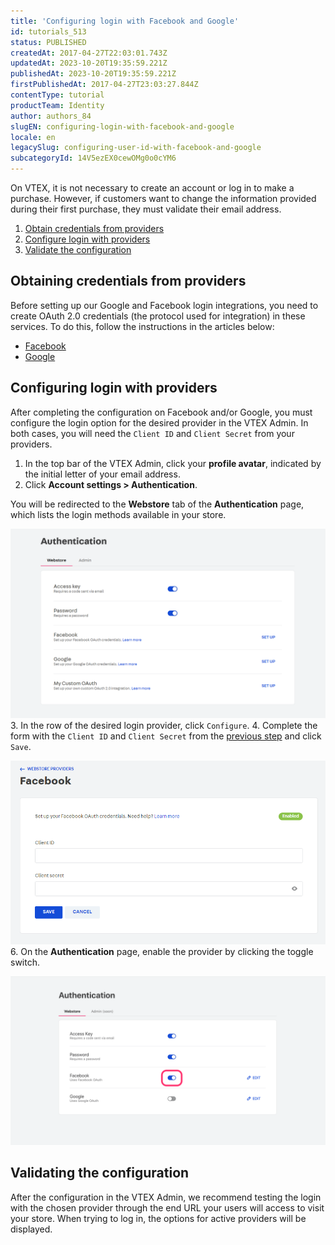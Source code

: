 ```yaml
---
title: 'Configuring login with Facebook and Google'
id: tutorials_513
status: PUBLISHED
createdAt: 2017-04-27T22:03:01.743Z
updatedAt: 2023-10-20T19:35:59.221Z
publishedAt: 2023-10-20T19:35:59.221Z
firstPublishedAt: 2017-04-27T23:03:27.844Z
contentType: tutorial
productTeam: Identity
author: authors_84
slugEN: configuring-login-with-facebook-and-google
locale: en
legacySlug: configuring-user-id-with-facebook-and-google
subcategoryId: 14V5ezEX0cewOMg0o0cYM6
---
```


On VTEX, it is not necessary to create an account or log in to make a purchase. However, if customers want to change the information provided during their first purchase, they must validate their email address.

1. [Obtain credentials from providers](#obtaining-credentials-from-providers)
2. [Configure login with providers](#configuring-login-with-providers)
3. [Validate the configuration](#validating-the-configuration)

## Obtaining credentials from providers

Before setting up our Google and Facebook login integrations, you need to create OAuth 2.0 credentials (the protocol used for integration) in these services. To do this, follow the instructions in the articles below:

- [Facebook](https://help.vtex.com/en/tutorial/adding-a-client-id-and-a-client-secret-to-log-in-with-facebook)
- [Google](https://help.vtex.com/en/tutorial/registering-a-client-id-and-a-client-secret-for-login-with-google)

## Configuring login with providers

After completing the configuration on Facebook and/or Google, you must configure the login option for the desired provider in the VTEX Admin.  In both cases, you will need the `Client ID` and `Client Secret` from your providers.

1. In the top bar of the VTEX Admin, click your **profile avatar**, indicated by the initial letter of your email address.
2. Click **Account settings > Authentication**.

  You will be redirected to the **Webstore** tab of the **Authentication** page, which lists the login methods available in your store.

  ![List Authentication](https://raw.githubusercontent.com/vtexdocs/help-center-content/refs/heads/main/docs/en/tutorials/Authentication/Authentication%20basics/configuring-login-with-facebook-and-google_1.png)
3. In the row of the desired login provider, click `Configure`.
4. Complete the form with the `Client ID` and `Client Secret` from the [previous step](#obtaining-credentials-from-providers) and click `Save`.

  ![Facebook OAuth EN](https://raw.githubusercontent.com/vtexdocs/help-center-content/refs/heads/main/docs/en/tutorials/Authentication/Authentication%20basics/configuring-login-with-facebook-and-google_2.PNG)
6. On the **Authentication** page, enable the provider by clicking the toggle switch.

  ![List Authentication Switch On Highlight](https://raw.githubusercontent.com/vtexdocs/help-center-content/refs/heads/main/docs/en/tutorials/Authentication/Authentication%20basics/configuring-login-with-facebook-and-google_3.png)

## Validating the configuration

After the configuration in the VTEX Admin, we recommend testing the login with the chosen provider through the end URL your users will access to visit your store. When trying to log in, the options for active providers will be displayed.
